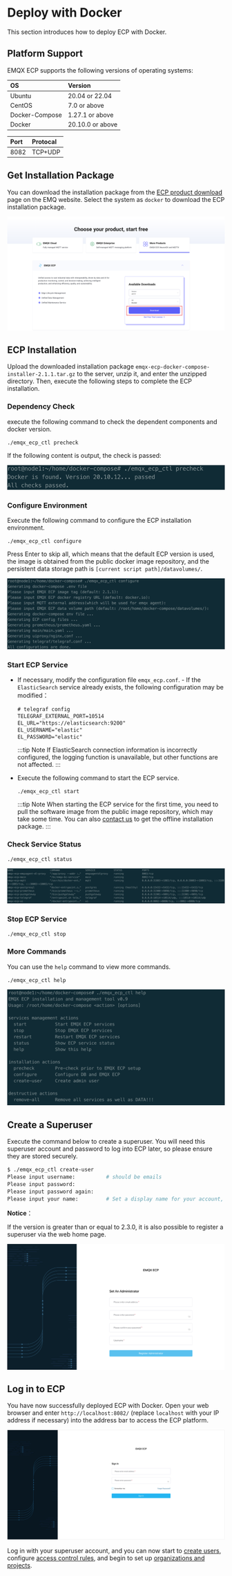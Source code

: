 # Deploy with Docker

This section introduces how to deploy ECP with Docker.

## Platform Support

EMQX ECP supports the following versions of operating systems:

| OS             | Version          |
| :------------- | :--------------- |
| Ubuntu         | 20.04 or 22.04   |
| CentOS         | 7.0 or above     |
| Docker-Compose | 1.27.1 or above  |
| Docker         | 20.10.0 or above |

| Port | Protocal |
| :--- | :------- |
| 8082 | TCP+UDP  |

## Get Installation Package

You can download the installation package from the [ECP product download](https://www.emqx.com/en/try?product=emqx-ecp) page on the EMQ website. Select the system as `docker` to download the ECP installation package.

![login](./_assets/docker_install_download.png)

## ECP Installation

Upload the downloaded installation package `emqx-ecp-docker-compose-installer-2.1.1.tar.gz` to the server, unzip it, and enter the unzipped directory. Then, execute the following steps to complete the ECP installation.

### Dependency Check

execute the following command to check the dependent components and docker version.

```shell
./emqx_ecp_ctl precheck
```

If the following content is output, the check is passed:

![precheck](./_assets/precheck.png)

### Configure Environment

Execute the following command to configure the ECP installation environment.

```shell
./emqx_ecp_ctl configure
```

Press Enter to skip all, which means that the default ECP version is used, the image is obtained from the public docker image repository, and the persistent data storage path is `[current script path]/datavolumes/`.

![configure](./_assets/configure.png)

### Start ECP Service

- If necessary, modify the configuration file `emqx_ecp.conf`. - If the `ElasticSearch` service already exists, the following configuration may be modified：

  ```shell
  # telegraf config
  TELEGRAF_EXTERNAL_PORT=10514
  EL_URL="https://elasticsearch:9200"
  EL_USERNAME="elastic"
  EL_PASSWORD="elastic"
  ```

  :::tip Note
  If ElasticSearch connection information is incorrectly configured, the logging function is unavailable, but other functions are not affected.
  :::

- Execute the following command to start the ECP service.

  ```shell
  ./emqx_ecp_ctl start
  ```

  :::tip Note
  When starting the ECP service for the first time, you need to pull the software image from the public image repository, which may take some time. You can also [contact us](https://www.emqx.com/en/contact?product=emqx-ecp) to get the offline installation package.
  :::

### Check Service Status

```shell
./emqx_ecp_ctl status
```

![status](./_assets/status.png)

### Stop ECP Service

```shell
./emqx_ecp_ctl stop
```

### More Commands

You can use the `help` command to view more commands.

```shell
./emqx_ecp_ctl help
```

![cli_help](./_assets/cli_help.png)

## Create a Superuser

Execute the command below to create a superuser. You will need this superuser account and password to log into ECP later, so please ensure they are stored securely.

```bash
$ ./emqx_ecp_ctl create-user
Please input username:          # should be emails
Please input password:
Please input password again:
Please input your name:         # Set a display name for your account, for example, ECPAdmin
```

**Notice**：

If the version is greater than or equal to 2.3.0, it is also possible to register a superuser via the web home page.

![super-admin](./_assets/super-admin.png)

## Log in to ECP

You have now successfully deployed ECP with Docker. Open your web browser and enter `http://localhost:8082/` (replace `localhost` with your IP address if necessary) into the address bar to access the ECP platform.

<img src="./_assets/ECP-login.png" alt="Log in" style="zoom:50%;" />

Log in with your superuser account, and you can now start to [create users](../system_admin/user_management.md), configure [access control rules](../acl/introduction.md), and begin to set up [organizations and projects](../system_admin/introduction.md).

